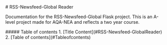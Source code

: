 <a name="RSS-Newsfeed-GlobalReader"/>
# RSS-Newsfeed-Global Reader 

Documentation for the RSS-Newsfeed-Global Flask project. This is an A-level project made for AQA-NEA and reflects a two year course.

<a name="Tableofcontents"/>
##### Table of contents
1. [Title Content](#RSS-Newsfeed-GlobalReader)
2. [Table of contents](#Tableofcontents)
  

